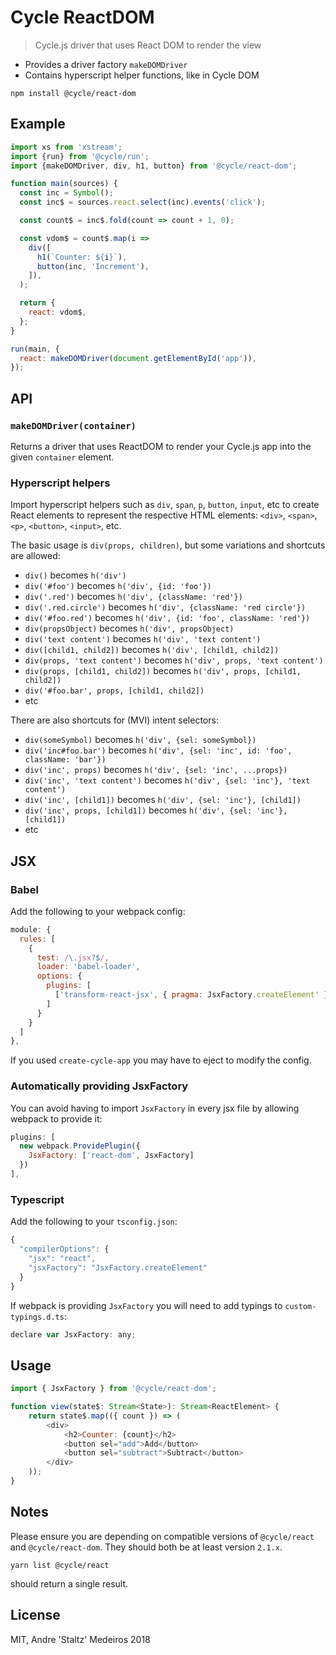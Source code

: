 # Cycle ReactDOM

> Cycle.js driver that uses React DOM to render the view

- Provides a driver factory `makeDOMDriver`
- Contains hyperscript helper functions, like in Cycle DOM

```
npm install @cycle/react-dom
```

## Example

```js
import xs from 'xstream';
import {run} from '@cycle/run';
import {makeDOMDriver, div, h1, button} from '@cycle/react-dom';

function main(sources) {
  const inc = Symbol();
  const inc$ = sources.react.select(inc).events('click');

  const count$ = inc$.fold(count => count + 1, 0);

  const vdom$ = count$.map(i =>
    div([
      h1(`Counter: ${i}`),
      button(inc, 'Increment'),
    ]),
  );

  return {
    react: vdom$,
  };
}

run(main, {
  react: makeDOMDriver(document.getElementById('app')),
});
```

## API

### `makeDOMDriver(container)`

Returns a driver that uses ReactDOM to render your Cycle.js app into the given `container` element.

### Hyperscript helpers

Import hyperscript helpers such as `div`, `span`, `p`, `button`, `input`, etc to create React elements to represent the respective HTML elements: `<div>`, `<span>`, `<p>`, `<button>`, `<input>`, etc.

The basic usage is `div(props, children)`, but some variations and shortcuts are allowed:

- `div()` becomes `h('div')`
- `div('#foo')` becomes `h('div', {id: 'foo'})`
- `div('.red')` becomes `h('div', {className: 'red'})`
- `div('.red.circle')` becomes `h('div', {className: 'red circle'})`
- `div('#foo.red')` becomes `h('div', {id: 'foo', className: 'red'})`
- `div(propsObject)` becomes `h('div', propsObject)`
- `div('text content')` becomes `h('div', 'text content')`
- `div([child1, child2])` becomes `h('div', [child1, child2])`
- `div(props, 'text content')` becomes `h('div', props, 'text content')`
- `div(props, [child1, child2])` becomes `h('div', props, [child1, child2])`
- `div('#foo.bar', props, [child1, child2])`
- etc

There are also shortcuts for (MVI) intent selectors:

- `div(someSymbol)` becomes `h('div', {sel: someSymbol})`
- `div('inc#foo.bar')` becomes `h('div', {sel: 'inc', id: 'foo', className: 'bar'})`
- `div('inc', props)` becomes `h('div', {sel: 'inc', ...props})`
- `div('inc', 'text content')` becomes `h('div', {sel: 'inc'}, 'text content')`
- `div('inc', [child1])` becomes `h('div', {sel: 'inc'}, [child1])`
- `div('inc', props, [child1])` becomes `h('div', {sel: 'inc'}, [child1])`
- etc

## JSX

### Babel

Add the following to your webpack config:

```js
module: {
  rules: [
    {
      test: /\.jsx?$/,
      loader: 'babel-loader',
      options: {
        plugins: [
          ['transform-react-jsx', { pragma: JsxFactory.createElement' }],
        ]
      }
    }
  ]
},
```

If you used `create-cycle-app` you may have to eject to modify the config.

### Automatically providing JsxFactory

You can avoid having to import `JsxFactory` in every jsx file by allowing webpack to provide it:

```js
plugins: [
  new webpack.ProvidePlugin({
    JsxFactory: ['react-dom', JsxFactory]
  })
],
```

### Typescript

Add the following to your `tsconfig.json`:

```js
{
  "compilerOptions": {
    "jsx": "react",
    "jsxFactory": "JsxFactory.createElement"
  }
}
```

If webpack is providing `JsxFactory` you will need to add typings to `custom-typings.d.ts`:

```js
declare var JsxFactory: any;
```


## Usage

```js
import { JsxFactory } from '@cycle/react-dom';

function view(state$: Stream<State>): Stream<ReactElement> {
    return state$.map(({ count }) => (
        <div>
            <h2>Counter: {count}</h2>
            <button sel="add">Add</button>
            <button sel="subtract">Subtract</button>
        </div>
    ));
}
```

## Notes

Please ensure you are depending on compatible versions of `@cycle/react` and `@cycle/react-dom`. They should both be at least version `2.1.x`.

```
yarn list @cycle/react
```

should return a single result.


## License

MIT, Andre 'Staltz' Medeiros 2018

